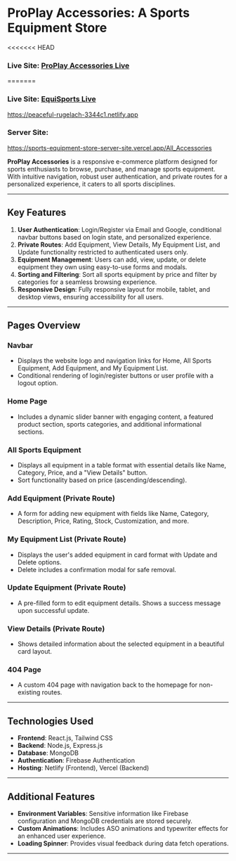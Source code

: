 # ProPlay Accessories: A Sports Equipment Store

<<<<<<< HEAD

### Live Site: [ProPlay Accessories Live](https://peaceful-rugelach-3344c1.netlify.app)

=======

### Live Site: [EquiSports Live](https://example-link.com)

https://peaceful-rugelach-3344c1.netlify.app

### Server Site:

https://sports-equipment-store-server-site.vercel.app/All_Accessories

**ProPlay Accessories** is a responsive e-commerce platform designed for sports
enthusiasts to browse, purchase, and manage sports equipment. With intuitive
navigation, robust user authentication, and private routes for a personalized
experience, it caters to all sports disciplines.

---

## Key Features

1. **User Authentication**: Login/Register via Email and Google, conditional
   navbar buttons based on login state, and personalized experience.
2. **Private Routes**: Add Equipment, View Details, My Equipment List, and
   Update functionality restricted to authenticated users only.
3. **Equipment Management**: Users can add, view, update, or delete equipment
   they own using easy-to-use forms and modals.
4. **Sorting and Filtering**: Sort all sports equipment by price and filter by
   categories for a seamless browsing experience.
5. **Responsive Design**: Fully responsive layout for mobile, tablet, and
   desktop views, ensuring accessibility for all users.

---

## Pages Overview

### Navbar

- Displays the website logo and navigation links for Home, All Sports Equipment,
  Add Equipment, and My Equipment List.
- Conditional rendering of login/register buttons or user profile with a logout
  option.

### Home Page

- Includes a dynamic slider banner with engaging content, a featured product
  section, sports categories, and additional informational sections.

### All Sports Equipment

- Displays all equipment in a table format with essential details like Name,
  Category, Price, and a "View Details" button.
- Sort functionality based on price (ascending/descending).

### Add Equipment (Private Route)

- A form for adding new equipment with fields like Name, Category, Description,
  Price, Rating, Stock, Customization, and more.

### My Equipment List (Private Route)

- Displays the user's added equipment in card format with Update and Delete
  options.
- Delete includes a confirmation modal for safe removal.

### Update Equipment (Private Route)

- A pre-filled form to edit equipment details. Shows a success message upon
  successful update.

### View Details (Private Route)

- Shows detailed information about the selected equipment in a beautiful card
  layout.

### 404 Page

- A custom 404 page with navigation back to the homepage for non-existing
  routes.

---

## Technologies Used

- **Frontend**: React.js, Tailwind CSS
- **Backend**: Node.js, Express.js
- **Database**: MongoDB
- **Authentication**: Firebase Authentication
- **Hosting**: Netlify (Frontend), Vercel (Backend)

---

## Additional Features

- **Environment Variables**: Sensitive information like Firebase configuration
  and MongoDB credentials are stored securely.
- **Custom Animations**: Includes ASO animations and typewriter effects for an
  enhanced user experience.
- **Loading Spinner**: Provides visual feedback during data fetch operations.

---
